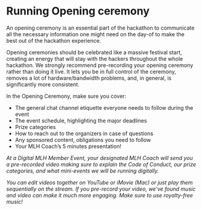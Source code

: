 # Running Opening ceremony

An opening ceremony is an essential part of the hackathon to communicate all the necessary information one might need on the day-of to make the best out of the hackathon experience.

Opening ceremonies should be celebrated like a massive festival start, creating an energy that will stay with the hackers throughout the whole hackathon. We strongly recommend pre-recording your opening ceremony rather than doing it live. It lets you be in full control of the ceremony, removes a lot of hardware/bandwidth problems, and, in general, is significantly more consistent.

In the Opening Ceremony, make sure you cover:

* The general chat channel etiquette everyone needs to follow during the event
* The event schedule, highlighting the major deadlines
* Prize categories
* How to reach out to the organizers in case of questions
* Any sponsored content, obligations you need to follow
* Your MLH Coach’s 5 minutes presentation!

_At a Digital MLH Member Event, your designated MLH Coach will send you a pre-recorded video making sure to explain the Code of Conduct, our prize categories, and what mini-events we will be running digitally._

_You can edit videos together on YouTube or iMovie (Mac) or just play them sequentially on the stream. If you pre-record your video, we’ve found music and video can make it much more engaging. Make sure to use royalty-free music!_
